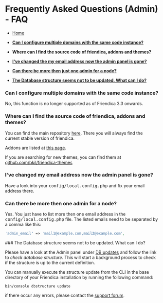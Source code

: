 Frequently Asked Questions (Admin) - FAQ
==============

* [Home](help)

* **[Can I configure multiple domains with the same code instance?](help/FAQ-admin#multiple)**
* **[Where can I find the source code of friendica, addons and themes?](help/FAQ-admin#sources)**
* **[I've changed the my email address now the admin panel is gone?](help/FAQ-admin#adminaccount1)**
* **[Can there be more then just one admin for a node?](help/FAQ-admin#adminaccount2)**
* **[The Database structure seems not to be updated. What can I do?](help/FAQ-admin#dbupdate)**


<a name="multiple"></a>
### Can I configure multiple domains with the same code instance?

No, this function is no longer supported as of Friendica 3.3 onwards.

<a name="sources"></a>
### Where can I find the source code of friendica, addons and themes?

You can find the main repository [here](https://github.com/friendica/friendica).
There you will always find the current stable version of friendica.

Addons are listed at [this page](https://github.com/friendica/friendica-addons).

If you are searching for new themes, you can find them at [github.com/bkil/friendica-themes](https://github.com/bkil/friendica-themes)

<a name="adminaccount1"></a>
### I've changed my email address now the admin panel is gone?

Have a look into your <tt>config/local.config.php</tt> and fix your email address there.

<a name="adminaccount2"></a>
### Can there be more then one admin for a node?

Yes.
You just have to list more then one email address in the
<tt>config/local.config.php</tt> file.
The listed emails need to be separated by a comma like this:

```php
'admin_email' => 'mail1@example.com,mail2@example.com',
```

<a name="dbupdate">
### The Database structure seems not to be updated. What can I do?

Please have a look at the Admin panel under [DB updates](/admin/dbsync/) and follow the link to *check database structure*.
This will start a background process to check if the structure is up to the current definition.

You can manually execute the structure update from the CLI in the base directory of your Friendica installation by running the following command:

    bin/console dbstructure update

if there occur any errors, please contact the [support forum](https://forum.friendi.ca/profile/helpers).
